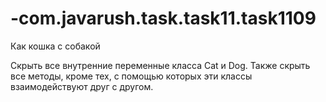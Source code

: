 # -com.javarush.task.task11.task1109
Как кошка с собакой

Скрыть все внутренние переменные класса Cat и Dog.
Также скрыть все методы, кроме тех, с помощью которых эти классы взаимодействуют друг с другом.
